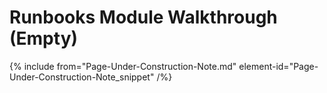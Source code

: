 # Runbooks Module Walkthrough (Empty)

{% include from="Page-Under-Construction-Note.md" element-id="Page-Under-Construction-Note_snippet" /%}
